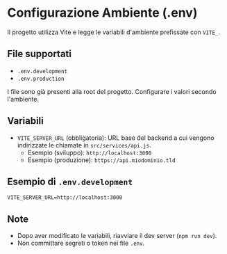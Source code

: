 # Configurazione Ambiente (.env)

Il progetto utilizza Vite e legge le variabili d'ambiente prefissate con `VITE_`.

## File supportati
- `.env.development`
- `.env.production`

I file sono già presenti alla root del progetto. Configurare i valori secondo l'ambiente.

## Variabili
- `VITE_SERVER_URL` (obbligatoria): URL base del backend a cui vengono indirizzate le chiamate in `src/services/api.js`.
  - Esempio (sviluppo): `http://localhost:3000`
  - Esempio (produzione): `https://api.miodominio.tld`

## Esempio di `.env.development`
```
VITE_SERVER_URL=http://localhost:3000
```

## Note
- Dopo aver modificato le variabili, riavviare il dev server (`npm run dev`).
- Non committare segreti o token nei file `.env`.
